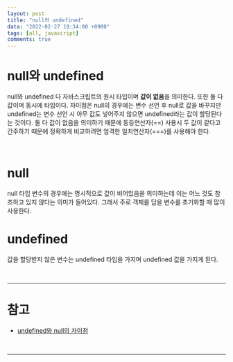 ```yaml
---
layout: post
title: "null와 undefined"
data: "2022-02-27 19:34:00 +0900"
tags: [all, javascript]
comments: true
---
```


# null와 undefined

null와 undefined 다 자바스크립트의 원시 타입이며 **값이 없음**을 의미한다. 또한 둘 다 값이며 동시에 타입이다. 차이점은 null의 경우에는 변수 선언 후 null로 값을 바꾸지만 undefined는 변수 선언 시 아무 값도 넣어주지 않으면 undefined라는 값이 할당된다는 것이다.
둘 다 값이 없음을 의미하기 때문에 동등연산자(==) 사용시 두 값이 같다고 간주하기 때문에 정확하게 비교하려면 엄격한 일치연산자(===)를 사용해야 한다.

<br>

# null

null 타입 변수의 경우에는 명시적으로 값이 비어있음을 의미하는데 이는 어느 것도 참조하고 있지 않다는 의미가 들어있다. 그래서 주로 객체를 담을 변수를 초기화할 때 많이 사용한다.

# undefined

값을 할당받지 않은 변수는 undefined 타입을 가지며 undefined 값을 가지게 된다.

<br>

---

# 참고

- <a href="https://webclub.tistory.com/1" target="_blank">undefined와 null의 차이점</a>

<br>

---
